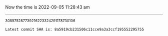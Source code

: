 Now the time is 2022-09-05 11:28:43 am

---

<small>308575287739216223324291178730106</small>

```txt
Latest commit SHA is: 8a5919cb231506c11cce9a3a3ccf195552295755
```
